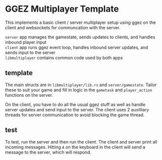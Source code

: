 # GGEZ Multiplayer Template

This implements a basic client / server multiplayer setup using ggez on the client and websockets for communcation with the server.

`server` app manages the gamestate, sends updates to clients, and handles inbound player input  
`client` app runs ggez event loop, handles inbound server updates, and sends input to the server  
`libmultiplayer` contains common code used by both apps  

## template
The main structs are in `libmultiplayer/lib.rs` and `server/gamestate`. Tailor these to suit your game and fill in logic in the `gametask` and  `player_action` functions on the server. 

On the client, you have to do all the usual ggez stuff as well as handle server updates and send input to the server. The client uses 2 auxilliary threads for server communication to avoid blocking the game thread.

## test
To test, run the server and then run the client. The client and server print all incoming messages. Hitting `A` on the keyboard in the client will send a message to the server, which will respond.
